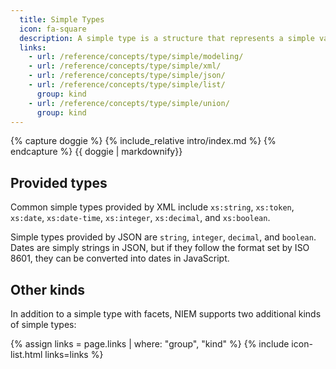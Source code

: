 ```yaml
---
  title: Simple Types
  icon: fa-square
  description: A simple type is a structure that represents a simple value only.
  links:
    - url: /reference/concepts/type/simple/modeling/
    - url: /reference/concepts/type/simple/xml/
    - url: /reference/concepts/type/simple/json/
    - url: /reference/concepts/type/simple/list/
      group: kind
    - url: /reference/concepts/type/simple/union/
      group: kind
---
```


{% capture doggie %}
{% include_relative intro/index.md %}
{% endcapture %}
{{ doggie | markdownify}}

## Provided types

Common simple types provided by XML include `xs:string`, `xs:token`, `xs:date`, `xs:date-time`, `xs:integer`, `xs:decimal`, and `xs:boolean`.

Simple types provided by JSON are `string`, `integer`, `decimal`, and `boolean`.  Dates are simply strings in JSON, but if they follow the format set by ISO 8601, they can be converted into dates in JavaScript.

## Other kinds

In addition to a simple type with facets, NIEM supports two additional kinds of simple types:

{% assign links = page.links | where: "group", "kind" %}
{% include icon-list.html links=links %}
